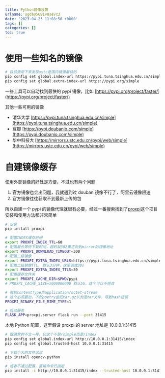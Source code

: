 ```yaml
---
title: Python镜像设置
urlname: sgda05691v8sevc3
date: '2023-04-23 11:08:56 +0800'
tags: []
categories: []
toc: true
---
```


# 使用一些知名的镜像

```bash
# 目前使用下来发现ustc是国内镜像最快的
pip config set global.index-url https://pypi.tuna.tsinghua.edu.cn/simple
pip config set global.extra-index-url https://pypi.org/simple
```

一些工具可以自动找到最快的 pypi 镜像，比如 [https://pypi.org/project/faster/](https://pypi.org/project/faster/)

其他一些可用的镜像

- 清华大学 [https://pypi.tuna.tsinghua.edu.cn/simple](https://pypi.tuna.tsinghua.edu.cn/simple)
- 豆瓣 [https://pypi.doubanio.com/simple](https://pypi.doubanio.com/simple)
- 华中科技大 [https://mirrors.ustc.edu.cn/pypi/web/simple](https://mirrors.ustc.edu.cn/pypi/web/simple)

# 自建镜像缓存

使用外部镜像的好处是方便，不过也有两个问题

1. 官方镜像也会出问题，我就遇到过 douban 镜像不行了，阿里云镜像限速
2. 官方镜像往往获取不到最新上传的包

所以自建一个 pypi 的镜像代理就很有必要，经过一番搜索找到了[proxpi](https://github.com/EpicWink/proxpi)这个项目
安装和使用方法都非常简单

```bash
# 安装
pip install proxpi

# 配置INDEX缓存时间
export PROXPI_INDEX_TTL=60
# 配置最长等待下载时间，超时就302重定向到mirror的镜像地址
export PROXPI_DOWNLOAD_TIMEOUT=300
# 配置二级镜像
export PROXPI_EXTRA_INDEX_URLS=https://pypi.tuna.tsinghua.edu.cn/simple
# 配置二级镜像TTL, 默认3分钟，这里调成30s
export PROXPI_EXTRA_INDEX_TTLS=30
# 配置缓存文件夹
export PROXPI_CACHE_DIR=$PWD/pypi
# PROXPI_CACHE_SIZE=5000000000 默认5G，这个可以不用改

# 强制contentType为application/octet-stream
# 这个必须要加，不然poetry会把tar.gz认为是tar文件，导致hash错误
PROXPI_BINARY_FILE_MIME_TYPE=1

# 启动服务
FLASK_APP=proxpi.server flask run --port 31415
```

本地 Python 配置，这里假设 proxpi 的 server 地址是 10.0.0.1:31415

```bash
# 跟通常的不太一样，它这个不是/simple而是/index
pip config set global.index-url http://10.0.0.1:31415/index
pip config set global.trusted-host 10.0.0.1:31415

# 下载个大的文件试试
pip install opencv-python

# 或者不通过配置，直接命令行指定
pip install -i http://10.0.0.1:31415/index --trusted-host 10.0.0.1:31415 opencv-python
```
